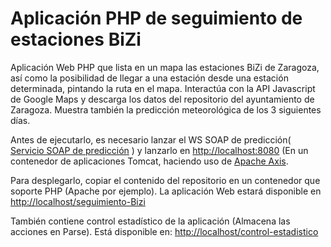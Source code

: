 # Aplicación PHP de seguimiento de estaciones BiZi

Aplicación Web PHP que lista en un mapa las estaciones BiZi de Zaragoza, así como la posibilidad de llegar a una estación desde una estación determinada, pintando la ruta en el mapa. Interactúa con la API Javascript de Google Maps y descarga los datos del repositorio del ayuntamiento de Zaragoza. Muestra también la predicción meteorológica de los 3 siguientes días.

Antes de ejecutarlo, es necesario lanzar el WS SOAP de predicción( [Servicio SOAP de predicción](https://github.com/javiertello/PrediccionSOAP) ) y lanzarlo en [http://localhost:8080](http://localhost:8080) (En un contenedor de aplicaciones Tomcat, haciendo uso de [Apache Axis](http://axis.apache.org/).

Para desplegarlo, copiar el contenido del repositorio en un contenedor que soporte PHP (Apache por ejemplo).
La aplicación Web estará disponible en [http://localhost/seguimiento-Bizi](http://localhost/seguimiento-Bizi)

También contiene control estadístico de la aplicación (Almacena las acciones en Parse). Está disponible en: [http://localhost/control-estadistico](http://localhost/control-estadistico)

